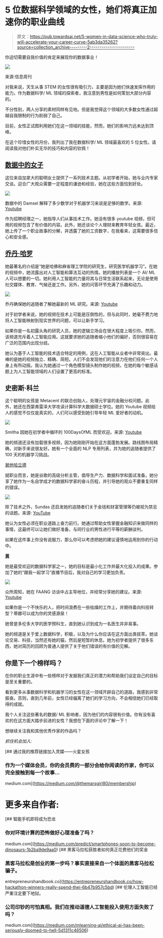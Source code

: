 # 5 位数据科学领域的女性，她们将真正加速你的职业曲线

> 原文：<https://pub.towardsai.net/5-women-in-data-science-who-truly-will-accelerate-your-career-curve-5ab3da35262?source=collection_archive---------2----------------------->

你迫切需要自我价值的肯定来展现你的数据事业！

![](img/0a026d889530cf7bf3dff228cccf9463.png)

来源:信息周刊

对我来说，天生从事 STEM 的女性很有吸引力，主要是因为她们快速发挥作用的能力。作为数据科学/ ML 领域的探索者，我注意到男性是如何策划大部分内容的。

不分性别，两人分享的素材同样有见地。但是我觉得这个领域的大多数女性通过超越自我限制的行为削弱了自己。

目前，女性正试图利用她们在这一领域的技能，然而，她们的影响力远未达到顶峰。

在这个珍惜女性的月份，我列出了我在数据科学/ ML 领域最喜欢的 5 位女性。请阅读我对他们朴实无华的技巧和内容的钦佩！

## [**数据中的女子**](https://www.youtube.com/channel/UCenqe6Cvfd47aHAOb9Qe8yA)

这位来自加拿大的聪明女士提供了一系列技术主题。从初学者开始，她与业内专家交谈。迎合广大观众需要一定程度的谦逊和经验，她在这些方面恰到好处。

![](img/68b225191b1e4dfa1a02e6581d4f5822.png)

数据中的 Damsel 解释了多少数学对于机器学习来说是足够的数学。来源: [Youtube](https://www.youtube.com/watch?v=eJtHzkMy_1k)

作为招聘经理之一，她指导人们从事技术工作。她没有很多 youtube 视频，但可用的视频包含了有价值的内容。此外，她还谈论个人理财来教育年轻女孩。最近，她上传了一个职业故事的分解，并透露了她的工资数字，在我看来，这需要很多信心和安全感。

## [乔丹·哈罗](https://www.youtube.com/c/JordanHarrod/featured)

她最著名的介绍是“她是哈佛和麻省理工学院的研究生，研究医学机器学习”。在她的视频中，她流露出对人工智能和算法互动的热情。她的播放列表是一个 AI/ ML 人可以想要的一切。她利用人工智能的力量将其与日常生活联系起来，无论是使用社交媒体、教育、气候还是工作。另外，她的问答环节充满了乐趣和动力。

![](img/4f39951c083e3faaf84a6d36dc494bfd.png)

乔丹确保她的追随者了解她最新的 ML 研究。来源: [Youtube](https://www.youtube.com/c/JordanHarrod/featured)

对于初学者来说，她的视频在技术上可能是压倒性的，但与此同时，她毫不费力地将人工智能映射到现实世界的问题，可以让新手学习。

如果你是一名初露头角的研究人员，她的逻辑立场会在很大程度上吸引你。然而，该频道充斥着人工智能应用。这就要求她的追随者缩小他们的偏好，否则很容易在广泛的范围内出现分歧。

她认为基于人工智能的技术适合特定的用例，这在人工智能从业者中非常突出。最棒的是她的视频独立、精确、简短。人们不会发现他们的注意力在他们任何一个人身上有所动摇。我认为她通过一个角色模型镜头制作她的视频，在她的每个敏感话题上为人工智能领域的人们设置了更高的标准。

## 史密斯·科兰

这个聪明的女孩是 Metacent 的联合创始人，处理元宇宙的金融分权问题。此外，她还在西蒙弗雷泽大学攻读计算科学大数据硕士学位。她的 Youtube 视频给人的感觉不仅仅是真实的，人们可以感受到她引导年轻 ML 爱好者的动机。

![](img/5c7db0d3f2a3b9df2129e3934cfbcb2d.png)

Smitha 因她在初学者中循环的 100DaysOfML 而受欢迎。来源: [Youtube](https://www.youtube.com/watch?v=mC2DwdfA62E)

她的频道还没有加载很多视频，因为她刚刚开始在这方面蓬勃发展。路线图布局精确，对新手来说很友好。她有一个全面的 NLP 专用列表，并为她的追随者提供了 100 天的机器学习挑战。

[巽他哈立德 ](https://www.youtube.com/sundaskhalid)

就职业而言，她是谷歌的高级分析主管，倡导生产力、数据科学和面试准备。她分享了她作为一名自学成才的数据科学家的奋斗历程，并引导她的观众不要重复同样的错误。

![](img/29528229219b79ed25c01147160ee9f4.png)

除了技术之外，Sundas 还启发她的追随者们关于金钱和财富管理等仍被视为禁忌的话题。来源: [YouTube](https://www.youtube.com/watch?v=lss-qWlnapQ&list=PLNvMRDyXHRndNGc9ulI9uL1qSuLexrbFK)

她认为女性必须在职业道路上奋力前行。她通过帮助女性掌握金融知识来做同样的事情，这最终可以让她们做好准备，与同行业的男性进行平等的薪酬谈判。

如果在这件事上你没有说服力，那么你可以考虑把她的建议谨慎地运用到你的行动中。

[**黄**](https://www.youtube.com/channel/UC2UXDak6o7rBm23k3Vv5dww/featured)

她是最受欢迎的数据科学家之一，她的目标是最小化工作并最大化投入的成果。参加了她的“跟我一起学习”直播节目后，我对自己的学习更加负责。

![](img/813699e89058336081c9617792c601d1.png)

众所周知，她在 FAANG 访谈中占主导地位，并经常分享她的建议。来源: [Youtube](https://www.youtube.com/watch?v=vKsaO5IetS0)

如果你是一个不快乐的人，把时间浪费在一些枯燥的工作上，并期待着向科技转型？蒂娜可以成为你的灵感源泉！

她曾是多伦多大学的医学预科生，直到她认识到成为一名医生并非易事。

她的频道是关于爱上数据科学，积极，以及为什么你应该在这方面出类拔萃。她谈论交易、科技，当然还有她的猫，然后是短暂的休息。她为初学者提供了很多东西，她对简历的回顾为普通人提供了关于他们错误的有价值的见解。

## 你是下一个榜样吗？

在你的职业生涯中有一些榜样对于发掘我们真正的潜力和帮助我们设定自己的目标是至关重要的。

看到更多从事数据科学和机器学习的女性在这一领域开辟自己的道路，我感到非常振奋。否则，直到几年前，女性已经偏离了她们的学习方向，不会相信她们已经取得的成就。

我个人关注这些著名的数据/ ML 影响者，因为他们的内容很有价值。你有没有喜欢的在这方面大踏步前进的女性？我想在下面的评论中了解一下！

想继续关注我和其他优秀作家的作品吗？

*抓住机会加入:*

[](https://medium.com/@themarsgirl80/membership) [## 通过我的推荐链接加入灵媒——火星女孩

### 作为一个媒体会员，你的会员费的一部分会给你阅读的作家，你可以完全接触到每一个故事…

medium.com](https://medium.com/@themarsgirl80/membership) 

# 更多来自作者:

[](https://medium.com/predict/smartphones-soon-to-become-dinosaurs-1b2ba9de9aa0) [## 智能手机即将成为恐龙

### 你对环境计算的恐怖做好心理准备了吗？

medium.com](https://medium.com/predict/smartphones-soon-to-become-dinosaurs-1b2ba9de9aa0) [](https://entrepreneurshandbook.co/how-hackathon-winners-really-spend-thei-6b47b957c5bd) [## 黑客马拉松获胜者如何真正花费他们的奖金

### 黑客马拉松是创业的第一步吗？事实直接来自一个体面的黑客马拉松骗子。

entrepreneurshandbook.co](https://entrepreneurshandbook.co/how-hackathon-winners-really-spend-thei-6b47b957c5bd) [](https://medium.com/mlearning-ai/ethical-ai-has-been-seriously-doomed-to-hell-5d1311c46506) [## 伦理人工智能已经严重注定要下地狱。

### 公司印钞的可怕真相。我们在推动道德人工智能投入使用方面失败了吗？

medium.com](https://medium.com/mlearning-ai/ethical-ai-has-been-seriously-doomed-to-hell-5d1311c46506)